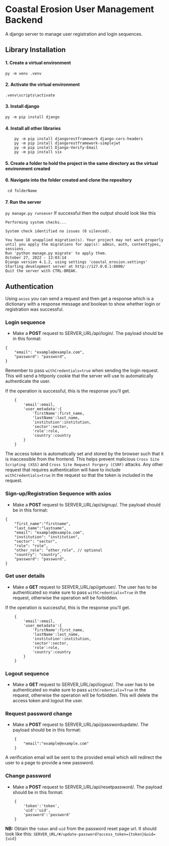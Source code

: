 # Coastal Erosion User Management Backend
A django server to manage user registration and login sequences.

## Library Installation
#### 1. Create a virtual environment
 ```py -m venv .venv```
#### 2. Activate the virtual environment
 ```.venv\scripts\activate```
#### 3. Install django
```py -m pip install django```
#### 4. Install all other libraries
```
    py -m pip install djangorestframework django-cors-headers
    py -m pip install djangorestframework-simplejwt
    py -m pip install Django-Verify-Email
    py -m pip install six
```
#### 5. Create a folder to hold the project in the same directory as the virtual environment created

#### 6. Navigate into the folder created and clone the repository
``` cd folderName```
#### 7. Run the server
``` py manage.py runsever ```
 If successful then the output should look like this
``` Watching for file changes with StatReloader
Performing system checks...

System check identified no issues (0 silenced).

You have 18 unapplied migration(s). Your project may not work properly until you apply the migrations for app(s): admin, auth, contenttypes, sessions.
Run 'python manage.py migrate' to apply them.
October 27, 2022 - 13:03:14
Django version 4.1.2, using settings 'coastal_erosion.settings'
Starting development server at http://127.0.0.1:8000/
Quit the server with CTRL-BREAK.
```

## Authentication
Using ```axios``` you can send a request and then get a response which is a dictionary with a response message and boolean to show whether login or registration was successful. 

### Login sequence
* Make a **POST** request to SERVER_URL/api/login/. The payload should be in this format:
```
{
    "email": "example@example.com",
    "password": "password",
}
```
Remember to pass ```withCredentials=true``` when sending the login request. This will send a httponly cookie that the server will use to automatically authenticate the user.

If the operation is successful, this is the response you'll get.

```
    {
        'email':email,
        'user_metadata':{
            'firstName':first_name,
            'lastName':last_name,
            'institution':institution,
            'sector':sector,
            'role':role,
            'country':country 
        } 
    }
```

The access token is automatically set and stored by the browser such that it is inaccessible from the frontend. This helps prevent malicious `Cross Site Scripting (XSS)` and `Cross Site Request Forgery (CSRF)` attacks. Any other request that requires authentication will have to include ```withCredentials=true``` in the request so that the token is included in the request.
    
### Sign-up/Registration Sequence with axios
* Make a **POST** request to SERVER_URL/api/signup/. The payload should be in this format:

```
{
    "first_name":"firstname",
    "last_name":"lastname",
    "email": "example@example.com",
    "institution": "institution",
    "sector": "sector",
    "role": "role",
    "other_role": "other_role", // optional
    "country": "country",
    "password": "password",
}
```

### Get user details
* Make a **GET** request to SERVER_URL/api/getuser/. The user has to be authenticated so make sure to pass ```withCredentials=True``` in the request, otherwise the operation will be forbidden.

If the operation is successful, this is the response you'll get.

```
    {
        'email':email,
        'user_metadata':{
            'firstName':first_name,
            'lastName':last_name,
            'institution':institution,
            'sector':sector,
            'role':role,
            'country':country 
        } 
    }
```

### Logout sequence
* Make a **GET** request to SERVER_URL/api/logout/. The user has to be authenticated so make sure to pass ```withCredentials=True``` in the request, otherwise the operation will be forbidden. This will delete the access token and logout the user.

### Request password change
* Make a **POST** request to SERVER_URL/api/passwordupdate/. The payload should be in this format:

```
    {
        "email":"example@example.com"
    }
```
 A verification email will be sent to the provided email which will redirect the user to a page to provide a new password.

### Change password
* Make a **POST** request to SERVER_URL/api/resetpassword/. The payload should be in this format:
```
    {
        'token':'token',
        'uid':'uid',
        'password':'password'
    }
```
**NB:** Obtain the `token` and `uid` from the password reset page url. It should look like this:
`SERVER_URL/#/update-password?access_token={token}&uid={uid}`















